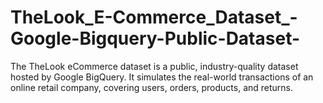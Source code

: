# TheLook_E-Commerce_Dataset_-Google-Bigquery-Public-Dataset-
The TheLook eCommerce dataset is a public, industry-quality dataset hosted by Google BigQuery. It simulates the real-world transactions of an online retail company, covering users, orders, products, and returns. 
